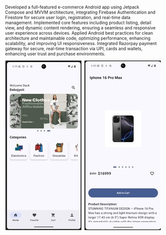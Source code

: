 Developed a full-featured e-commerce Android app using Jetpack Compose and MVVM architecture, integrating Firebase Authentication and Firestore for secure user login, registration, and real-time data management.
Implemented core features including product listing, detail view, and dynamic content rendering, ensuring a seamless and responsive user experience across devices.
Applied Android best practices for clean architecture and maintainable code, optimizing performance, enhancing scalability, and improving UI responsiveness.
Integrated Razorpay payment gateway for secure, real-time transaction via UPI, cards and wallets, enhancing user trust and purchase environments.


<div style="display: flex; gap: 10px;">
  <img src="https://github.com/Deysdeveloper/EasyShop/blob/master/WhatsApp%20Image%20Aug%202%202025%20(2).jpeg?raw=true" width="250"/>
  <img src="https://github.com/Deysdeveloper/EasyShop/blob/master/WhatsApp%20Image%20Aug%202%202025%20(3).jpeg?raw=true" width="250"/>
</div>






